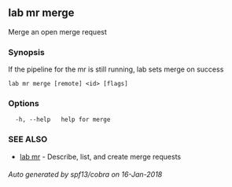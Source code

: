 ## lab mr merge

Merge an open merge request

### Synopsis


If the pipeline for the mr is still running, lab sets merge on success

```
lab mr merge [remote] <id> [flags]
```

### Options

```
  -h, --help   help for merge
```

### SEE ALSO
* [lab mr](lab_mr.md)	 - Describe, list, and create merge requests

###### Auto generated by spf13/cobra on 16-Jan-2018
